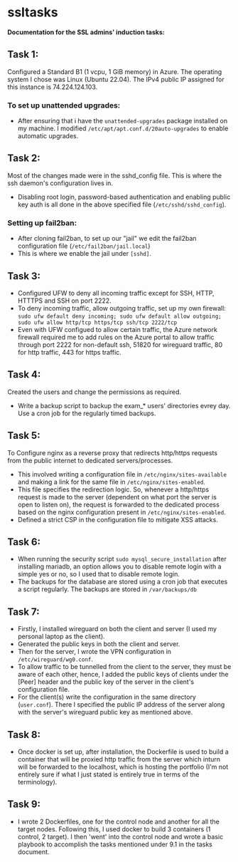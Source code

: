 # ssltasks
**Documentation for the SSL admins' induction tasks:**
## Task 1:
Configured a Standard B1 (1 vcpu, 1 GiB memory) in Azure. The operating system I chose was Linux (Ubuntu 22.04). The IPv4 public IP assigned for this instance is 74.224.124.103.

### To set up unattended upgrades: 
- After ensuring that i have the ```unattended-upgrades``` package installed on my machine. I modified ```/etc/apt/apt.conf.d/20auto-upgrades``` to enable automatic upgrades.
  
## Task 2:
Most of the changes made were in the sshd_config file. This is where the ssh daemon's configuration lives in.
- Disabling root login, password-based authentication and enabling public key auth is all done in the above specified file (```/etc/sshd/sshd_config```).

### Setting up fail2ban:
- After cloning fail2ban, to set up our "jail" we edit the fail2ban configuration file (```/etc/fail2ban/jail.local```)
- This is where we enable the jail under ```[sshd]```.
 
## Task 3: 
- Configured UFW to deny all incoming traffic except for SSH, HTTP, HTTTPS and SSH on port 2222.
- To deny incoming traffic, allow outgoing traffic, set up my own firewall: ```sudo ufw default deny incoming; sudo ufw default allow outgoing; sudo ufw allow http/tcp https/tcp ssh/tcp 2222/tcp```
- Even with UFW configued to allow certain traffic, the Azure network firewall required me to add rules on the Azure portal to allow traffic through port 2222 for non-default ssh, 51820 for wireguard traffic, 80 for http traffic, 443 for https traffic. 

## Task 4:
Created the users and change the permissions as required.
- Write a backup script to backup the exam_* users' directories evrey day. Use a cron job for the regularly timed backups.

## Task 5:
To Configure nginx as a reverse proxy that redirects http/https requests from the public internet to dedicated servers/processes.
- This involved writing a configuration file in ```/etc/nginx/sites-available``` and making a link for the same file in ```/etc/nginx/sites-enabled```.
- This file specifies the redirection logic. So, whenever a http/https request is made to the server (dependent on what port the server is open to listen on), the request is forwarded to the dedicated process based on the nginx configuration present in ```/etc/nginx/sites-enabled```.
- Defined a strict CSP in the configuration file to mitigate XSS attacks. 

## Task 6:
- When running the security script ```sudo mysql_secure_installation``` after installing mariadb, an option allows you to disable remote login with a simple yes or no, so I used that to disable remote login.
- The backups for the database are stored using a cron job that executes a script regularly. The backups are stored in ```/var/backups/db```
  
## Task 7:
- Firstly, I installed wireguard on both the client and server (I used my personal laptop as the client).
- Generated the public keys in both the client and server.
- Then for the server, I wrote the VPN configuration in ```/etc/wireguard/wg0.conf```.
- To allow traffic to be tunnelled from the client to the server, they must be aware of each other, hence, I added the public keys of clients under the [Peer] header and the public key of the server in the client's configuration file.
- For the client(s) write the configuration in the same directory (```user.conf```).  There I specified the public IP address of the server along with the server's wireguard public key as mentioned above.

## Task 8:
- Once docker is set up, after installation, the Dockerfile is used to build a container that will be proxied http traffic from the server which inturn will be forwarded to the localhost, which is hosting the portfolio (I'm not entirely sure if what I just stated is entirely true in terms of the terminology). 

## Task 9:
- I wrote 2 Dockerfiles, one for the control node and another for all the target nodes. Following this, I used docker to build 3 containers (1 control, 2 target). I then 'went' into the control node and wrote a basic playbook to accomplish the tasks mentioned under 9.1 in the tasks document.

